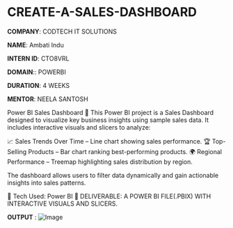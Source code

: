 # CREATE-A-SALES-DASHBOARD

**COMPANY**: CODTECH IT SOLUTIONS

**NAME**: Ambati Indu

**INTERN ID**: CTO8VRL

**DOMAIN**:: POWERBI

**DURATION**: 4 WEEKS

**MENTOR**: NEELA SANTOSH

Power BI Sales Dashboard 🚀
This Power BI project is a Sales Dashboard designed to visualize key business insights using sample sales data. It includes interactive visuals and slicers to analyze:

📈 Sales Trends Over Time – Line chart showing sales performance.
🏆 Top-Selling Products – Bar chart ranking best-performing products.
🌍 Regional Performance – Treemap highlighting sales distribution by region.

The dashboard allows users to filter data dynamically and gain actionable insights into sales patterns.

🔹 Tech Used: Power BI
📂 DELIVERABLE: A POWER BI FILE(.PBIX) WITH INTERACTIVE VISUALS AND SLICERS.

**OUTPUT** :
![Image](https://github.com/user-attachments/assets/3ba0df30-5efc-4ab5-a32d-8c83b8b2fddf)
